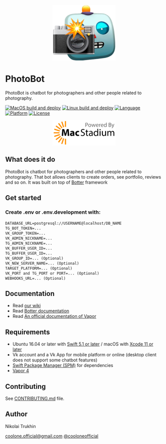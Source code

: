 

<p align="center"><img width=200 src="logo.png" alt="Vkontakter logo"></p>

# PhotoBot

PhotoBot is chatbot for photographers and other people related to photography.

[![MacOS build and deploy](https://github.com/CoolONEOfficial/PhotoBot/actions/workflows/macos.yml/badge.svg)](https://github.com/CoolONEOfficial/PhotoBot/actions/workflows/macos.yml)
[![Linux build and deploy](https://github.com/CoolONEOfficial/PhotoBot/actions/workflows/ubuntu.yml/badge.svg)](https://github.com/CoolONEOfficial/PhotoBot/actions/workflows/ubuntu.yml)
[![Language](https://img.shields.io/badge/language-Swift%205.1-orange.svg)](https://swift.org/download/)
[![Platform](https://img.shields.io/badge/platform-Linux%20/%20macOS-ffc713.svg)](https://swift.org/download/)
[![License](https://img.shields.io/badge/license-MIT-lightgrey.svg)](https://github.com/CoolONEOfficial/Vkontakter/blob/master/LICENSE)

<p align="center"><img width=200 src="macstadium.png" alt="MacStadium logo"></p>

What does it do
---------------

PhotoBot is chatbot for photographers and other people related to photography. That bot allows clients to create orders, see portfolio, reviews and so on.
It was built on top of [Botter](https://github.com/CoolONEOfficial/botter) framework

## Get started

### Create .env or .env.development with:

```env
DATABASE_URL=postgresql://USERNAME@localhost/DB_NAME
TG_BOT_TOKEN=...
VK_GROUP_TOKEN=...
VK_ADMIN_NICKNAME=...
TG_ADMIN_NICKNAME=...
VK_BUFFER_USER_ID=...
TG_BUFFER_USER_ID=...
VK_GROUP_ID=... (Optional)
VK_NEW_SERVER_NAME=... (Optional)
TARGET_PLATFORM=... (Optional)
VK_PORT and TG_PORT or PORT=... (Optional)
WEBHOOKS_URL=... (Optional)
```

Documentation
---------------

- Read [our wiki](https://github.com/CoolONEOfficial/PhotoBot/wiki)
- Read [Botter documentation](https://github.com/CoolONEOfficial/Botter)
- Read [An official documentation of Vapor](https://docs.vapor.codes/4.0/)

Requirements
---------------

- Ubuntu 16.04 or later with [Swift 5.1 or later](https://swift.org/getting-started/) / macOS with [Xcode 11 or later](https://swift.org/download/)
- Vk account and a Vk App for mobile platform or online (desktop client does not support some chatbot features)
- [Swift Package Manager (SPM)](https://github.com/apple/swift-package-manager/blob/master/Documentation/Usage.md) for dependencies 
- [Vapor 4](https://vapor.codes)

Contributing
---------------

See [CONTRIBUTING.md](CONTRIBUTING.md) file.

Author
---------------

Nikolai Trukhin

[coolone.official@gmail.com](mailto:coolone.official@gmail.com)
[@cooloneofficial](https://t.me/cooloneofficial)

